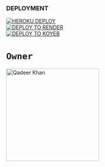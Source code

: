 
### DEPLOYMENT
 
<a href='https://dashboard.heroku.com/new?template=https://github.com/NjabuloJ/NjabuloJb' target="_blank"><img alt='HEROKU DEPLOY' src='https://img.shields.io/badge/-HEROKU DEPLOY-black?style=for-the-badge&logo=heroku&logoColor=white'/>
 <br>
<a href='https://dashboard.render.com' target="_blank">
    <img alt='DEPLOY TO RENDER' src='https://img.shields.io/badge/-DEPLOY TO RENDER-black?style=for-the-badge&logo=render&logoColor=white'/>
</a>
 <br>
<a href='https://app.koyeb.com' target="_blank">
    <img alt='DEPLOY TO KOYEB' src='https://img.shields.io/badge/-DEPLOY TO KOYEB-black?style=for-the-badge&logo=koyeb&logoColor=white'/>
</a>


# `Owner`

 <a href="https://files.catbox.moe/bw9rme.jpg"><img src="https://github.com/Qadeer-bhai.png" width="250" height="250" alt="Qadeer Khan"/></a>

   
